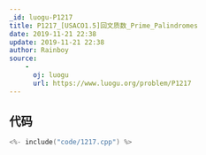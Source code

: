 ```yaml
---
_id: luogu-P1217
title: P1217_[USACO1.5]回文质数_Prime_Palindromes
date: 2019-11-21 22:38
update: 2019-11-21 22:38
author: Rainboy
source: 
    - 
      oj: luogu
      url: https://www.luogu.org/problem/P1217
---
```


## 代码

```c
<%- include("code/1217.cpp") %>
```
